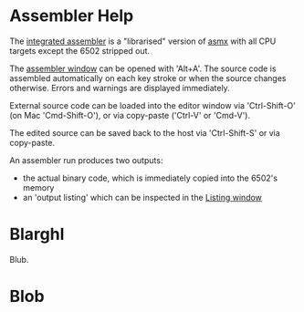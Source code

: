 # Assembler Help

The [integrated assembler](ui://assembler) is a "librarised" version of [asmx](http://xi6.com/projects/asmx/) with all CPU targets except the 6502 stripped out.

The [assembler window](ui://assembler) can be opened with 'Alt+A'. The source code is assembled automatically on each key stroke or when the source changes otherwise. Errors and warnings are displayed immediately.

External source code can be loaded into the editor window via 'Ctrl-Shift-O' (on Mac 'Cmd-Shift-O'), or via copy-paste ('Ctrl-V' or 'Cmd-V').

The edited source can be saved back to the host via 'Ctrl-Shift-S' or via copy-paste.

An assembler run produces two outputs:

- the actual binary code, which is immediately copied into the 6502's memory
- an 'output listing' which can be inspected in the [Listing window](ui://listing)

# Blarghl

Blub.

# Blob
